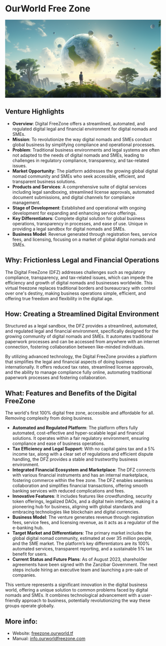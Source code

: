 # OurWorld Free Zone

![](img/new_world.png)

## Venture Highlights

- **Overview**: Digital FreeZone offers a streamlined, automated, and regulated digital legal and financial environment for digital nomads and SMEs.
- **Mission**: To revolutionize the way digital nomads and SMEs conduct global business by simplifying compliance and operational processes.
- **Problem**: Traditional business environments and legal systems are often not adapted to the needs of digital nomads and SMEs, leading to challenges in regulatory compliance, transparency, and tax-related issues.
- **Market Opportunity**: The platform addresses the growing global digital nomad community and SMEs who seek accessible, efficient, and transparent business solutions.
- **Products and Services**: A comprehensive suite of digital services including legal sandboxing, streamlined license approvals, automated document submissions, and digital channels for compliance management.
- **Stage of Development**: Established and operational with ongoing development for expanding and enhancing service offerings.
- **Key Differentiators**: Complete digital solution for global business operations, transparency in processes, and ease of use. Unique in providing a legal sandbox for digital nomads and SMEs.
- **Business Model**: Revenue generated through registration fees, service fees, and licensing, focusing on a market of global digital nomads and SMEs.

## Why: Frictionless Legal and Financial Operations

The Digital FreeZone (DFZ) addresses challenges such as regulatory compliance, transparency, and tax-related issues, which can impede the efficiency and growth of digital nomads and businesses worldwide. This virtual freezone replaces traditional borders and bureaucracy with control over one's destiny, making business operations simple, efficient, and offering true freedom and flexibility in the digital age.

## How: Creating a Streamlined Digital Environment

Structured as a legal sandbox, the DFZ provides a streamlined, automated, and regulated legal and financial environment, specifically designed for the growing community of digital nomads and SMEs. It automates traditional paperwork processes and can be accessed from anywhere with an internet connection, fostering collaboration between like-minded individuals. 

By utilizing advanced technology, the Digital FreeZone provides a platform that simplifies the legal and financial aspects of doing business internationally. It offers reduced tax rates, streamlined license approvals, and the ability to manage compliance fully online, automating traditional paperwork processes and fostering collaboration.

## What: Features and Benefits of the Digital FreeZone

The world's first 100% digital free zone, accessible and affordable for all. Removing complexity from doing business.

- **Automated and Regulated Platform**: The platform offers fully automated, cost-effective and hyper-scalable legal and financial solutions. It operates within a fair regulatory environment, ensuring compliance and ease of business operations.
- **Tax Efficiency and Legal Support**: With no capital gains tax and a 5% income tax, along with a clear set of regulations and efficient dispute handling, the DFZ provides a stable and trustworthy business environment​​​​.
- **Integrated Financial Ecosystem and Marketplace**: The DFZ connects with various financial instruments and has an internal marketplace, fostering commerce within the free zone​​. The DFZ enables seamless collaboration and simplifies financial transactions, offering smooth banking services with reduced complications and fees​​.
- **Innovative Features**: It includes features like crowdfunding, security token offerings, legalized DAOs, and a digital twin interface, making it a pioneering hub for business, aligning with global standards and embracing technologies like blockchain and digital currencies​​.
- **Business Model**: The venture generates revenue through registration fees, service fees, and licensing revenue, as it acts as a regulator of the e-banking hub.
- **Target Market and Differentiators**: The primary market includes the global digital nomad community, estimated at over 35 million people, and the SME market. The platform’s key differentiators are its 100% automated services, transparent reporting, and a sustainable 5% tax benefit for users.
- **Current Status and Future Plans**: As of August 2023, shareholder agreements have been signed with the Zanzibar Government. The next steps include hiring an executive team and launching a pre-sale of companies.

This venture represents a significant innovation in the digital business world, offering a unique solution to common problems faced by digital nomads and SMEs. It combines technological advancement with a user-friendly approach to business, potentially revolutionizing the way these groups operate globally.

## More info: 

- Website: [freezone.ourworld.tf](https://freezone.ourworld.tf/)<br/>
- Manual: [info.ourworldfreezone.com](https://ourworldfreezone.github.io/info_freezone/intro/intro_readme.html)
